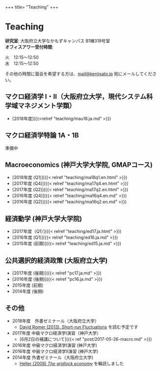 +++
title= "Teaching"
+++

# Teaching

**研究室**: 大阪府立大学なかもずキャンパス B1棟319号室<br>
**オフィスアワー受付時間**:

火　12:15〜12:50  
水　12:15〜12:50

その他の時間に面会を希望する方は、mail@kenjisato.jp 宛にメールしてください。


## マクロ経済学 I・II（大阪府立大学，現代システム科学域マネジメント学類）

- [2018年度]({{<relref "teaching/mau18.ja.md" >}})

## マクロ経済学特論 1A・1B

準備中


## Macroeconomics (神戸大学大学院, GMAPコース)

- [2018年度 (Q1)]({{< relref "teaching/ma18q1.en.html" >}})
- [2017年度 (Q4)]({{< relref "teaching/ma17q4.en.html" >}})
- [2017年度 (Q2)]({{< relref "teaching/ma17q2.en.html" >}})
- [2016年度 (Q4)]({{< relref "teaching/ma16q4.en.md" >}})
- [2016年度 (Q2)]({{< relref "teaching/ma16q2.en.md" >}})

## 経済動学 (神戸大学大学院)

- [2017年度（Q1）]({{< relref "teaching/ed17.ja.html" >}})
- [2016年度 (Q1)]({{< relref "teaching/ed16.ja.md" >}})
- [2015年度 (前期)]({{< relref "teaching/ed15.ja.md" >}})


## 公共選択的経済政策 (大阪府立大学)

- [2017年度 (後期)]({{< relref "pc17.ja.md" >}})
- [2016年度 (後期)]({{< relref "pc16.ja.md" >}})
- 2015年度 (前期)
- 2014年度 (後期)

## その他

- 2018年度　外書ゼミナール（大阪府立大学）
  - [David Romer (2013). Short-run Fluctuations](https://eml.berkeley.edu/~dromer/papers/ISMP%20Text%20Graphs%202013.pdf) を読む予定です
- 2017年度 中級マクロ経済学I演習（神戸大学）
  - [6月2日の補講について]({{< ref "post/2017-05-26-macro.md" >}})
- 2016年度 中級マクロ経済学I演習 (神戸大学)
- 2016年度 中級マクロ経済学II演習 (神戸大学)
- 2014年度 外書ゼミナール（大阪府立大学)
  - [Heller (2008) _The gridlock economy_](http://www.amazon.co.jp/Gridlock-Economy-Ownership-Markets-Innovation/dp/0465029167/ref=tmm_hrd_swatch_0?_encoding=UTF8&qid=&sr=) を輪読しました
